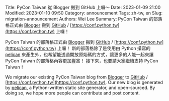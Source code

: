 Title: PyCon Taiwan 從 Blogger 搬到 GitHub 上囉～
Date: 2023-01-09 21:00
Modified: 2023-01-10 09:50
Category: announcement
Tags: zh-tw, en
Slug: migration-announcement
Authors: Wei Lee
Summary: PyCon Taiwan 的部落格正式由 [Blogger](https://pycontw.blogspot.com/) 搬到 [GitHub](https://conf.python.tw/) / [https://conf.python.tw](https://conf.python.tw) 上囉！

<!--more-->

PyCon Taiwan 的部落格正式由 [Blogger](https://pycontw.blogspot.com/) 搬到 [GitHub](https://conf.python.tw/) / [https://conf.python.tw](htttps://conf.python.tw) 上囉！
新的部落格除了是使用由 Python 攥寫的 [pelican](https://getpelican.com/) 來產生外，也希望能透過開放原始碼的方式，讓更多的人能一起來讓 PyCon Taiwan 的部落格內容更加豐富！
接下來，也要請大家繼續支持 PyCon Taiwan！

We migrate our existing PyCon Taiwan blog from  [Blogger](https://pycontw.blogspot.com/) to [GitHub](https://conf.python.tw/) / [https://conf.python.tw](htttps://conf.python.tw).
Our new blog is generated by [pelican](https://getpelican.com/), a Python-written static site generator, and open-sourced.
By doing so, we hope more people can contribute and post content.
